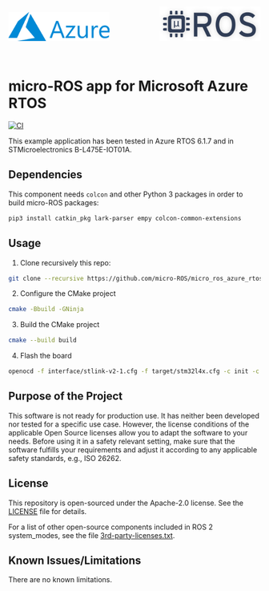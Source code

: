 <br/>

<a>
   <p align="center">
      <img width="40%" src=".images/azure.png">
      <img style="padding-left:10vw" width="40%" src=".images/microros_logo.png">
   </p>
</a>
<br/>

# micro-ROS app for Microsoft Azure RTOS

[![CI](https://github.com/micro-ROS/micro_ros_azure_rtos_app/actions/workflows/ci.yml/badge.svg)](https://github.com/micro-ROS/micro_ros_azure_rtos_app/actions/workflows/ci.yml)

This example application has been tested in Azure RTOS 6.1.7 and in STMicroelectronics B-L475E-IOT01A.

## Dependencies

This component needs `colcon` and other Python 3 packages in order to build micro-ROS packages:

```bash
pip3 install catkin_pkg lark-parser empy colcon-common-extensions
```

## Usage

1. Clone recursively this repo:

```bash
git clone --recursive https://github.com/micro-ROS/micro_ros_azure_rtos_app
```

2. Configure the CMake project

```bash
cmake -Bbuild -GNinja
```

3. Build the CMake project

```bash
cmake --build build
```

4. Flash the board

```bash
openocd -f interface/stlink-v2-1.cfg -f target/stm32l4x.cfg -c init -c "reset halt" -c "flash write_image erase build/app/stm32l475_azure_iot.bin  0x08000000" -c "reset" -c "exit"
```

## Purpose of the Project

This software is not ready for production use. It has neither been developed nor
tested for a specific use case. However, the license conditions of the
applicable Open Source licenses allow you to adapt the software to your needs.
Before using it in a safety relevant setting, make sure that the software
fulfills your requirements and adjust it according to any applicable safety
standards, e.g., ISO 26262.

## License

This repository is open-sourced under the Apache-2.0 license. See the [LICENSE](LICENSE) file for details.

For a list of other open-source components included in ROS 2 system_modes,
see the file [3rd-party-licenses.txt](3rd-party-licenses.txt).

## Known Issues/Limitations

There are no known limitations.
